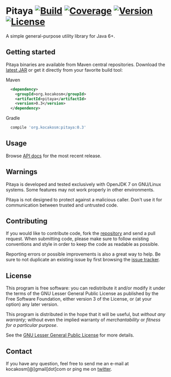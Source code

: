 Pitaya [![Build][1]][2] [![Coverage][3]][4] [![Version][5]][6] [![License][7]][8]
=================================================================================

A simple general-purpose utility library for Java 6+.


Getting started
---------------

Pitaya binaries are available from Maven central repositories.
Download the [latest JAR][9] or get it directly from your favorite build tool:

Maven
```xml
  <dependency>
    <groupId>org.kocakosm</groupId>
    <artifactId>pitaya</artifactId>
    <version>0.3</version>
  </dependency>
```

Gradle
```groovy
  compile 'org.kocakosm:pitaya:0.3'
```


Usage
-----

Browse [API docs][10] for the most recent release.


Warnings
--------

Pitaya is developed and tested exclusively with OpenJDK 7 on GNU/Linux systems.
Some features may not work properly in other environments.

Pitaya is not designed to protect against a malicious caller. Don't use it for
communication between trusted and untrusted code.


Contributing
------------

If you would like to contribute code, fork the [repository][11] and send a pull
request. When submitting code, please make sure to follow existing conventions
and style in order to keep the code as readable as possible.

Reporting errors or possible improvements is also a great way to help. Be sure
to not duplicate an existing issue by first browsing the [issue tracker][12].


License
-------

This program is free software: you can redistribute it and/or modify it under
the terms of the GNU Lesser General Public License as published by the Free
Software Foundation, either version 3 of the License, or (at your option) any
later version.

This program is distributed in the hope that it will be useful, but _without any
warranty;_ without even the implied warranty of _merchantability_ or _fitness
for a particular purpose_.

See the [GNU Lesser General Public License][13] for more details.


Contact
-------

If you have any question, feel free to send me an e-mail at kocakosm[@]gmail[dot]com
or ping me on [twitter][14].


 [1]: https://img.shields.io/travis/kocakosm/pitaya.svg
 [2]: https://travis-ci.org/kocakosm/pitaya
 [3]: https://img.shields.io/coveralls/kocakosm/pitaya.svg
 [4]: https://coveralls.io/r/kocakosm/pitaya
 [5]: https://img.shields.io/maven-central/v/org.kocakosm/pitaya.svg
 [6]: https://search.maven.org/#search%7Cga%7C1%7Cg%3A%22org.kocakosm%22%20AND%20a%3A%22pitaya%22
 [7]: https://img.shields.io/badge/license-LGPL_v3-276efd.svg
 [8]: https://www.gnu.org/licenses/lgpl.txt
 [9]: https://search.maven.org/remote_content?g=org.kocakosm&a=pitaya&v=LATEST
 [10]: http://kocakosm.org/projects/pitaya/apidocs/
 [11]: https://bitbucket.org/kocakosm/pitaya
 [12]: https://bitbucket.org/kocakosm/pitaya/issues?status=new&status=open
 [13]: http://www.gnu.org/licenses/lgpl-3.0-standalone.html
 [14]: https://twitter.com/kocakosm

